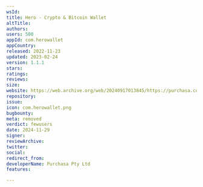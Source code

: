 ```yaml
---
wsId: 
title: Hero - Crypto & Bitcoin Wallet
altTitle: 
authors: 
users: 500
appId: com.herowallet
appCountry: 
released: 2022-11-23
updated: 2023-02-24
version: 1.1.1
stars: 
ratings: 
reviews: 
size: 
website: https://web.archive.org/web/20240917013845/https://purchasa.com/
repository: 
issue: 
icon: com.herowallet.png
bugbounty: 
meta: removed
verdict: fewusers
date: 2024-11-29
signer: 
reviewArchive: 
twitter: 
social: 
redirect_from: 
developerName: Purchasa Pty Ltd
features: 

---
```


